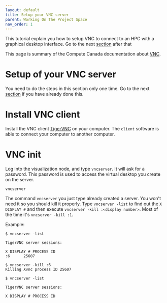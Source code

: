 ```yaml
---
layout: default
title: Setup your VNC server
parent: Working On The Project Space
nav_order: 1
---
```


This tutorial explain you how to setup VNC to connect to an HPC with a graphical desktop interface. Go to the next [section](../vncserver-launch) after that

This page is summary of the Compute Canada documentation about [VNC][cc-vnc].

# Setup of your VNC server

You need to do the steps in this section only one time. Go to the next [section](../vncserver-launch) if you have already done this.

# Install VNC client

Install the VNC client [TigerVNC][tigervnc] on your computer. The `client` software is able to connect your computer to another computer.

# VNC init

Log into the visualization node, and type `vncserver`. It will ask for a password. This password is used to access the virtual desktop you create on the server.

`vncserver`

The command `vncserver` you just type already created a server. You won't need it so you should kill it properly. Type `vncserver -list` to find out the `X DISPLAY #` and then execute `vncserver -kill :<display number>`. Most of the time it's `vncserver -kill :1`.

Example:
```
$ vncserver -list

TigerVNC server sessions:

X DISPLAY #	PROCESS ID
:6		25607

$ vncserver -kill :6
Killing Xvnc process ID 25607

$ vncserver -list

TigerVNC server sessions:

X DISPLAY #	PROCESS ID

```

[tigervnc]: http://tigervnc.org/
[cc-vnc]: https://docs.computecanada.ca/wiki/VNC
